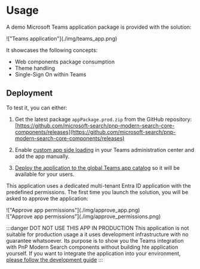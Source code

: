 # Usage

A demo Microsoft Teams application package is provided with the solution:

<div className='center'>
    !["Teams application"](./img/teams_app.png)
</div>

It showcases the following concepts:

- Web components package consumption
- Theme handling
- Single-Sign On within Teams

## Deployment

To test it, you can either:

1. Get the latest package `appPackage.prod.zip` from the GitHub repository: [https://github.com/microsoft-search/pnp-modern-search-core-components/releases](https://github.com/microsoft-search/pnp-modern-search-core-components/releases)

2. Enable [custom app side loading](https://learn.microsoft.com/en-us/microsoftteams/platform/concepts/build-and-test/prepare-your-o365-tenant#enable-custom-teams-apps-and-turn-on-custom-app-uploading) in your Teams administration center and add the app manually.

3. [Deploy the application to the global Teams app catalog](https://learn.microsoft.com/en-us/microsoftteams/manage-apps?toc=%2Fmicrosoftteams%2Fplatform%2Ftoc.json&bc=%2FMicrosoftTeams%2Fbreadcrumb%2Ftoc.json) so it will be available for your users.


This application uses a dedicated multi-tenant Entra ID application with the predefined permissions. The first time you launch the solution, you will be asked to approve the application:

<div className='center'>
    !["Approve app permissions"](./img/approve_app.png)
</div>

<div className='center'>
    !["Approve app permissions"](./img/approve_permissions.png)
</div>

:::danger DOT NOT USE THIS APP IN PRODUCTION
This application is not suitable for production usage a it uses development infrastructure with no guarantee whatsoever. Its purpose is to show you the Teams integration with PnP Modern Search components without building hte application yourself. If you want to integrate the application into your environment, [please follow the development guide](../development-guide/teams/getting_started)
:::
